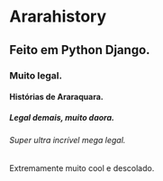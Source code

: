 # Ararahistory
## Feito em Python Django.
### Muito legal.
#### Histórias de Araraquara.
##### Legal demais, muito daora.
###### Super ultra incrível mega legal.
Extremamente muito cool e descolado.
